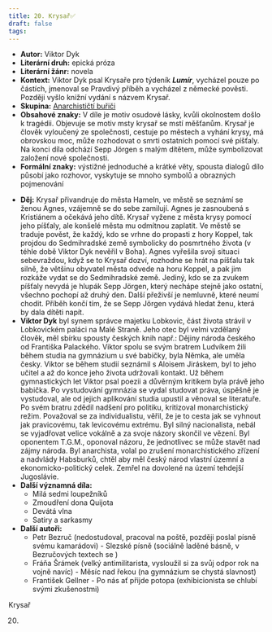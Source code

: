 ```yaml
---
title: 20. Krysař✅
draft: false
tags:
---
```

 - **Autor:** Viktor Dyk
- **Literární druh:** epická próza
- **Literární žánr:** novela
- **Kontext:** Viktor Dyk psal Krysaře pro týdeník ***Lumír***, vycházel pouze po částích, jmenoval se Pravdivý příběh a vycházel z německé pověsti. Později vyšlo knižní vydání s názvem Krysař.
- **Skupina:** [Anarchističtí buřiči](Anarchističtí%20buřiči.md)
- **Obsahové znaky:** V díle je motiv osudové lásky, kvůli okolnostem došlo k tragédii. Objevuje se motiv msty krysař se mstí měšťanům. Krysař je člověk vyloučený ze společnosti, cestuje po městech a vyhání krysy, má obrovskou moc, může rozhodovat o smrti ostatních pomocí své píšťaly. Na konci díla odchází Sepp Jörgen s malým dítětem, může symbolizovat založení nové společnosti.
- **Formální znaky:** výstižné jednoduché a krátké věty, spousta dialogů dílo působí jako rozhovor, vyskytuje se mnoho symbolů a obrazných pojmenování
* **Děj:** Krysař přivandruje do města Hameln, ve městě se seznámí se ženou Agnes, vzájemně se do sebe zamilují. Agnes je zasnoubená s Kristiánem a očekává jeho dítě. Krysař vyžene z města krysy pomocí jeho píšťaly, ale konšelé města mu odmítnou zaplatit. Ve městě se traduje pověst, že každý, kdo se vrhne do propasti z hory Koppel, tak projdou do Sedmihradské země symbolicky do posmrtného života (v téhle době Viktor Dyk nevěřil v Boha). Agnes vyřešila svoji situaci sebevraždou, když se to Krysař dozví, rozhodne se hrát na píšťalu tak silně, že většinu obyvatel města odvede na horu Koppel, a pak jim rozkáže vydat se do Sedmihradské země. Jediný, kdo se za zvukem píšťaly nevydá je hlupák Sepp Jörgen, který nechápe stejně jako ostatní, všechno pochopí až druhý den. Další přeživší je nemluvně, které neumí chodit. Příběh končí tím, že se Sepp Jörgen vydává hledat ženu, která by dala dítěti napít.
* **Viktor Dyk** byl synem správce majetku Lobkovic, část života strávil v Lobkovickém paláci na Malé Straně. Jeho otec byl velmi vzdělaný člověk, měl sbírku spousty českých knih např.: Dějiny národa českého od Františka Palackého. Viktor spolu se svým bratrem Ludvíkem žili během studia na gymnázium u své babičky, byla Němka, ale uměla česky. Viktor se během studií seznámil s Aloisem Jiráskem, byl to jeho učitel a až do konce jeho života udržovali kontakt. Už během gymnastických let Viktor psal poezii a důvěrným kritikem byla právě jeho babička. Po vystudování gymnázia se vydal studovat práva, úspěšně je vystudoval, ale od jejich aplikování studia upustil a věnoval se literatuře. Po svém bratru zdědil nadšení pro politiku, kritizoval monarchistický režim. Považoval se za individualistu, věřil, že je to cesta jak se vyhnout jak pravicovému, tak levicovému extrému. Byl silný nacionalista, nebál se vyjadřovat velice vokálně a za svoje názory skončil ve vězení. Byl oponentem T.G.M., oponoval názoru, že jednotlivec se může stavět nad zájmy národa. Byl anarchista, volal po zrušení monarchistického zřízení a nadvlády Habsburků, chtěl aby měl český národ vlastní územní a ekonomicko-politický celek. Zemřel na dovolené na území tehdejší Jugoslávie.
* **Další významná díla:** 
	* Milá sedmi loupežníků
	* Zmoudření dona Quijota
	* Devátá vlna
	* Satiry a sarkasmy
* **Další autoři:** 
	* Petr Bezruč (nedostudoval, pracoval na poště, později poslal písně svému kamarádovi) - Slezské písně (sociálně laděné básně, v Bezručových textech se )
	* Fráňa Šrámek (velký antimilitarista, vysloužil si za svůj odpor rok na vojně navíc) - Měsíc nad řekou (na gymnázium se chystá slavnost)
	* František Gellner - Po nás ať přijde potopa (exhibicionista se chlubí svými zkušenostmi)

Krysař

20.